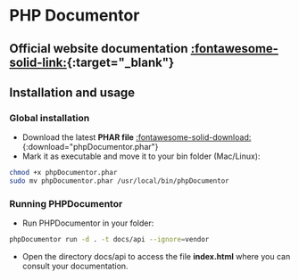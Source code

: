 # PHP Documentor

## **Official website documentation** [:fontawesome-solid-link:](https://docs.phpdoc.org/3.0/){:target="_blank"}

## **Installation and usage**

### **Global installation**
- Download the latest **PHAR file** [:fontawesome-solid-download:](https://phpdoc.org/phpDocumentor.phar){:download="phpDocumentor.phar"}   
- Mark it as executable and move it to your bin folder (Mac/Linux):  
```sh
chmod +x phpDocumentor.phar  
sudo mv phpDocumentor.phar /usr/local/bin/phpDocumentor
```
### **Running PHPDocumentor**
- Run PHPDocumentor in your folder:  
```sh
phpDocumentor run -d . -t docs/api --ignore=vendor
```
- Open the directory docs/api to access the file **index.html** where you can consult your documentation.